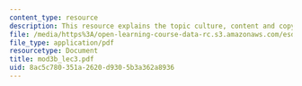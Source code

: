 ```yaml
---
content_type: resource
description: This resource explains the topic culture, content and copyright.
file: /media/https%3A/open-learning-course-data-rc.s3.amazonaws.com/esd-68j-communications-and-information-policy-spring-2006/8ac5c780351a2620d9305b3a362a8936_mod3b_lec3.pdf
file_type: application/pdf
resourcetype: Document
title: mod3b_lec3.pdf
uid: 8ac5c780-351a-2620-d930-5b3a362a8936
---
```

